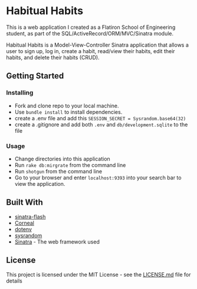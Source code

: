 # Habitual Habits

This is a web application I created as a Flatiron School of Engineering student, as part of the SQL/ActiveRecord/ORM/MVC/Sinatra module.

Habitual Habits is a Model-View-Controller Sinatra application that allows a user to sign up, log in, create a habit, read/view their habits, edit their habits, and delete their habits (CRUD).

## Getting Started

### Installing

- Fork and clone repo to your local machine.
- Use ```bundle install``` to install dependencies.
- create a .env file and add this ```SESSION_SECRET = Sysrandom.base64(32)```
- create a .gitignore and add both ```.env``` and 
```db/development.sqlite``` to the file 

### Usage

- Change directories into this application
- Run ```rake db:mirgrate``` from the command line
- Run ```shotgun``` from the command line 
- Go to your browser and enter ```localhost:9393``` into your search bar to view the application.

## Built With
* [sinatra-flash](https://github.com/SFEley/sinatra-flash)
* [Corneal](https://github.com/thebrianemory/corneal)
* [dotenv](https://github.com/motdotla/dotenv)
* [sysrandom](https://github.com/cryptosphere/sysrandom)
* [Sinatra](https://github.com/sinatra/sinatra) - The web framework used

## License

This project is licensed under the MIT License - see the [LICENSE.md](LICENSE.md) file for details


